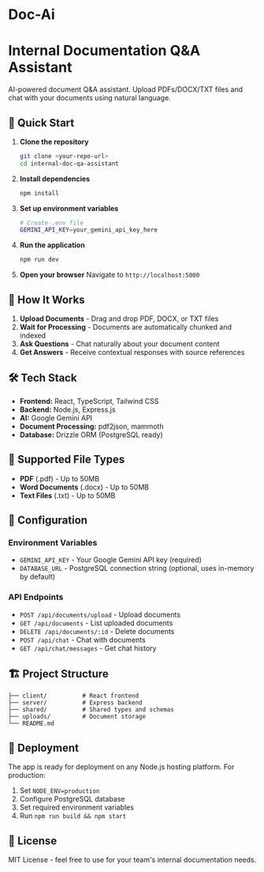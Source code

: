 # Doc-Ai
# Internal Documentation Q&A Assistant

AI-powered document Q&A assistant. Upload PDFs/DOCX/TXT files and chat with your documents using natural language.

## 🚀 Quick Start

1. **Clone the repository**
   ```bash
   git clone <your-repo-url>
   cd internal-doc-qa-assistant
   ```

2. **Install dependencies**
   ```bash
   npm install
   ```

3. **Set up environment variables**
   ```bash
   # Create .env file
   GEMINI_API_KEY=your_gemini_api_key_here
   ```

4. **Run the application**
   ```bash
   npm run dev
   ```

5. **Open your browser**
   Navigate to `http://localhost:5000`

## 📁 How It Works

1. **Upload Documents** - Drag and drop PDF, DOCX, or TXT files
2. **Wait for Processing** - Documents are automatically chunked and indexed
3. **Ask Questions** - Chat naturally about your document content
4. **Get Answers** - Receive contextual responses with source references

## 🛠 Tech Stack

- **Frontend:** React, TypeScript, Tailwind CSS
- **Backend:** Node.js, Express.js
- **AI:** Google Gemini API
- **Document Processing:** pdf2json, mammoth
- **Database:** Drizzle ORM (PostgreSQL ready)

## 📝 Supported File Types

- **PDF** (.pdf) - Up to 50MB
- **Word Documents** (.docx) - Up to 50MB  
- **Text Files** (.txt) - Up to 50MB

## 🔧 Configuration

### Environment Variables
- `GEMINI_API_KEY` - Your Google Gemini API key (required)
- `DATABASE_URL` - PostgreSQL connection string (optional, uses in-memory by default)

### API Endpoints
- `POST /api/documents/upload` - Upload documents
- `GET /api/documents` - List uploaded documents
- `DELETE /api/documents/:id` - Delete documents
- `POST /api/chat` - Chat with documents
- `GET /api/chat/messages` - Get chat history

## 🏗 Project Structure

```
├── client/          # React frontend
├── server/          # Express backend
├── shared/          # Shared types and schemas
├── uploads/         # Document storage
└── README.md
```

## 🚀 Deployment

The app is ready for deployment on any Node.js hosting platform. For production:

1. Set `NODE_ENV=production`
2. Configure PostgreSQL database
3. Set required environment variables
4. Run `npm run build && npm start`

## 📄 License

MIT License - feel free to use for your team's internal documentation needs.
